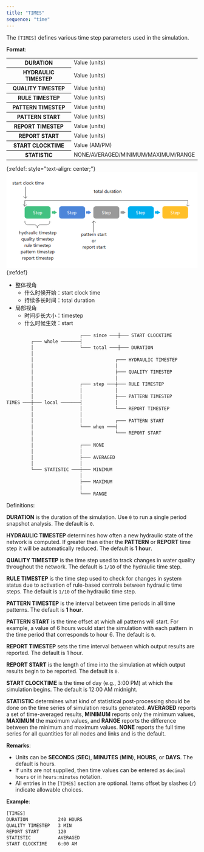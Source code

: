 ```yaml
---
title: "TIMES"
sequence: "time"
---
```


The `[TIMES]` defines various time step parameters used in the simulation.

**Format**:

<table>
<tbody>
<tr>
  <th class="w3-center">DURATION</th>
  <td>Value (units)</td>
</tr>
<tr>
  <th>HYDRAULIC TIMESTEP</th>
  <td>Value (units)</td>
</tr>
<tr>
  <th>QUALITY TIMESTEP</th>
  <td>Value (units)</td>
</tr>
<tr>
  <th>RULE TIMESTEP</th>
  <td>Value (units)</td>
</tr>
<tr>
  <th>PATTERN TIMESTEP</th>
  <td>Value (units)</td>
</tr>
<tr>
  <th>PATTERN START</th>
  <td>Value (units)</td>
</tr>
<tr>
  <th>REPORT TIMESTEP</th>
  <td>Value (units)</td>
</tr>
<tr>
  <th>REPORT START</th>
  <td>Value (units)</td>
</tr>
<tr>
  <th>START CLOCKTIME</th>
  <td>Value (AM/PM)</td>
</tr>
<tr>
  <th>STATISTIC</th>
  <td>NONE/AVERAGED/MINIMUM/MAXIMUM/RANGE</td>
</tr>
</tbody>
</table>

{:refdef: style="text-align: center;"}
![](/assets/images/epanet/inp/option-time-start-duration-timestep.png)
{:refdef}

- 整体视角
  - 什么时候开始：start clock time
  - 持续多长时间：total duration
- 局部视角
  - 时间步长大小：timestep
  - 什么时候生效：start

```text
                           ┌─── since ───┼─── START CLOCKTIME
         ┌─── whole ───────┤
         │                 └─── total ───┼─── DURATION
         │
         │                              ┌─── HYDRAULIC TIMESTEP
         │                              │
         │                              ├─── QUALITY TIMESTEP
         │                              │
         │                 ┌─── step ───┼─── RULE TIMESTEP
         │                 │            │
         │                 │            ├─── PATTERN TIMESTEP
TIMES ───┼─── local ───────┤            │
         │                 │            └─── REPORT TIMESTEP
         │                 │
         │                 │            ┌─── PATTERN START
         │                 └─── when ───┤
         │                              └─── REPORT START
         │
         │                 ┌─── NONE
         │                 │
         │                 ├─── AVERAGED
         │                 │
         └─── STATISTIC ───┼─── MINIMUM
                           │
                           ├─── MAXIMUM
                           │
                           └─── RANGE
```

Definitions:

**DURATION** is the duration of the simulation. Use `0` to run a single period snapshot analysis. The default is `0`.

**HYDRAULIC TIMESTEP** determines how often a new hydraulic state of the network is computed.
If greater than either the **PATTERN** or **REPORT** time step it will be automatically reduced.
The default is **1 hour**.

**QUALITY TIMESTEP** is the time step used to track changes in water quality throughout the network.
The default is `1/10` of the hydraulic time step.

**RULE TIMESTEP** is the time step used to check for changes in system status due to activation of rule-based controls
between hydraulic time steps.
The default is `1/10` of the hydraulic time step.

**PATTERN TIMESTEP** is the interval between time periods in all time patterns. The default is **1 hour**.

**PATTERN START** is the time offset at which all patterns will start.
For example, a value of 6 hours would start the simulation with each pattern in the time period
that corresponds to hour 6.
The default is `0`.

**REPORT TIMESTEP** sets the time interval between which output results are reported. The default is 1 hour.

**REPORT START** is the length of time into the simulation at which output results begin to be reported.
The default is `0`.

**START CLOCKTIME** is the time of day (e.g., 3:00 PM) at which the simulation begins.
The default is 12:00 AM midnight.

**STATISTIC** determines what kind of statistical post-processing should be done
on the time series of simulation results generated.
**AVERAGED** reports a set of time-averaged results,
**MINIMUM** reports only the minimum values,
**MAXIMUM** the maximum values,
and **RANGE** reports the difference between the minimum and maximum values.
**NONE** reports the full time series for all quantities for all nodes and links and is the default.

**Remarks**:

- Units can be **SECONDS** (**SEC**), **MINUTES** (**MIN**), **HOURS**, or **DAYS**. The default is hours.
- If units are not supplied, then time values can be entered as `decimal hours` or in `hours:minutes` notation.
- All entries in the `[TIMES]` section are optional. Items offset by slashes (`/`) indicate allowable choices.

**Example**:

```text
[TIMES]
DURATION           240 HOURS
QUALITY TIMESTEP   3 MIN
REPORT START       120
STATISTIC          AVERAGED
START CLOCKTIME    6:00 AM
```
